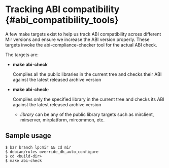 Tracking ABI compatibility {#abi_compatibility_tools}
================================

A few make targets exist to help us track ABI compatibility across
different Mir versions and ensure we increase the ABI version properly.
These targets invoke the abi-compliance-checker tool for the actual ABI check.

The targets are:

* **make abi-check**

  Compiles all the public libraries in the current tree and checks their ABI against the latest released archive version

* **make abi-check-<library>**

  Compiles only the specified library in the current tree and checks its ABI against the latest released archive version

  - *library* can be any of the public library targets such as mirclient, mirserver, mirplatform, mircommon, etc.

Sample usage
------------

    $ bzr branch lp:mir && cd mir
    $ debian/rules override_dh_auto_configure
    $ cd <build-dir>
    $ make abi-check
